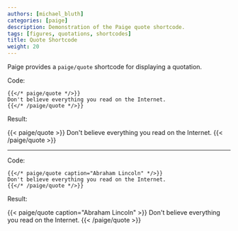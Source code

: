 ```yaml
---
authors: [michael_bluth]
categories: [paige]
description: Demonstration of the Paige quote shortcode.
tags: [figures, quotations, shortcodes]
title: Quote Shortcode
weight: 20
---
```


Paige provides a `paige/quote` shortcode for displaying a quotation.

<!--more-->

Code:

```go-text-template
{{</* paige/quote */>}}
Don't believe everything you read on the Internet.
{{</* /paige/quote */>}}
```

Result:

{{< paige/quote >}}
Don't believe everything you read on the Internet.
{{< /paige/quote >}}

---

Code:

```go-text-template
{{</* paige/quote caption="Abraham Lincoln" */>}}
Don't believe everything you read on the Internet.
{{</* /paige/quote */>}}
```

Result:

{{< paige/quote caption="Abraham Lincoln" >}}
Don't believe everything you read on the Internet.
{{< /paige/quote >}}
